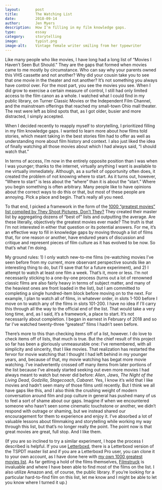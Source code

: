 ```yaml
---
layout:       post
title:        The Watching List 
date:         2018-09-14
author:       Jen Myers
description:  How I'm filling in my film knowledge gaps.
type:         essay
category:     storytelling
image:        typist.png
image-alt:    Vintage female writer smiling from her typewriter
---
```


Like many people who like movies, I have long had a long list of “Movies I Haven’t Seen But Should.” They are the gaps that formed when movies came to me mostly by circumstance. Who can say why your parents owned this VHS cassette and not another? Why did your cousin take you to see that one movie in the theater and not another? It’s not something you always have control over. For the most part, you see the movies you see. When I did grow to exercise a certain measure of control, I still had only limited access to the film canon as a whole. I watched what I could find in my public library, on Turner Classic Movies or the Independent Film Channel, and the mainstream offerings that reached my small-town Ohio mall theater. The rest were left as blind spots that, as I got older, busier and more distracted, I simply accepted.

When I decided recently to reapply myself to storytelling, I prioritized filling in my film knowledge gaps. I wanted to learn more about how films told stories, which meant taking in the best stories film had to offer as well as understanding more about film history and context. I also just liked the idea of finally watching all those movies about which I had always said, “I should watch that.”

In terms of access, I’m now in the entirely opposite position than I was when I was younger; thanks to the internet, virtually anything I want is available to me virtually immediately. Although, as a surfeit of opportunity often does, it created the problem of not knowing where to start. As it turns out, however, “Where to start” is less about the “where” than it is about the “start.” Where you begin something is often arbitrary. Many people like to have opinions about the correct ways to do this or that, but most of these people are annoying. Pick a place and begin. That’s really all you need.

To that end, I picked a framework in the form of the [1000 “greatest movies” list compiled by They Shoot Pictures, Don’t They?](http://www.theyshootpictures.com/gf1000.htm) They created their master list by aggregating dozens of “best of” lists and outputting the average. Are these literally, objectively the greatest movies ever made? The truth is that I’m not interested in either that question or its potential answers. For me, it’s an effective way to fill in knowledge gaps by moving through a list of films that, for one reason or another, have endured years of discussion and critique and represent pieces of film culture as it has evolved to be now. So that’s what I’m doing.

My ground rules: 1) I only watch new-to-me films (re-watching movies I’ve seen before from my current, more observant perspective sounds like an interesting thing to do, but I’ll save that for a future experiment), and 2) I attempt to watch at least one film a week. That’s it, more or less. I’m not necessarily sticking to a one-by-one process (turns out a lot of renowned classic films are also fairly heavy in terms of subject matter, and many of the heaviest ones are front loaded in the list), but I am committed to completing a single hundred-item block before moving on to the next. For example, I plan to watch all of films, in whatever order, in slots 1-100 before I move on to watch any of the films in slots 101-200. I have no idea if I’ll carry this through all the way to the official end of the list. That would take a very long time, and, as I said, it’s a framework, a place to start. It’s not necessarily about completion. I began in earnest in February of 2018 and so far I’ve watched twenty-three “greatest” films I hadn’t seen before.

There’s more to this than checking items off of a list, however. I do love to check items off of lists, that much is true. But the chief result of this project so far has been a gloriously unmeasurable one: I’ve remembered, with all simplicity and sincerity, that I like movies. That realization has restarted the fervor for movie watching that I thought I had left behind in my younger years, and, because of that, my movie watching has begat more movie watching. I’ve inadvertently crossed off many items from later portions of the list because I’ve already started seeking out even more movies I had always meant to watch but never did before: _Alien_, _Jaws_, _The Night of the Living Dead_, _Godzilla_, _Stagecoach_, _Cabaret_. Yes, I know it’s wild that I like movies and hadn’t seen many of those films until recently. But I think we all have gaps like this, and I also think the crushing weight of modern conversation around film and pop culture in general has pushed many of us to feel a sort of shame about our gaps. Imagine if when we encountered someone who hasn’t seen some cinematic touchstone or another, we didn’t respond with outrage or shaming, but we instead shared our encouragement for them to experience and enjoy it. I’ve absorbed a lot of valuable lessons about filmmaking and storytelling while working my way through this list, but that’s no longer really the point. The point now is that great movies are great, full stop. And I like them.

(If you are so inclined to try a similar experiment, I hope the process I described is helpful. If you use [Letterboxd](https://letterboxd.com/), there is a Letterboxd version of the TSPDT master list and if you are a Letterboxd Pro user, you can clone it to your own account, as I have done here with [my own 1000 greatest movies list](https://letterboxd.com/jenmyers/list/1000-greatest-films-tsfdt-ranking/). As far getting a hold of the films themselves, [Filmstruck](https://www.filmstruck.com/) is invaluable and where I have been able to find most of the films on the list. I also utilize Amazon and, of course, the public library. If you’re looking for a particular hard-to-find film on this list, let me know and I might be able to let you know where I turned it up.)
